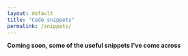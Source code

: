 ```yaml
---
layout: default
title: "Code snippets"
permalink: /snippets/
---
```

**Coming soon, some of the useful snippets I've come across**